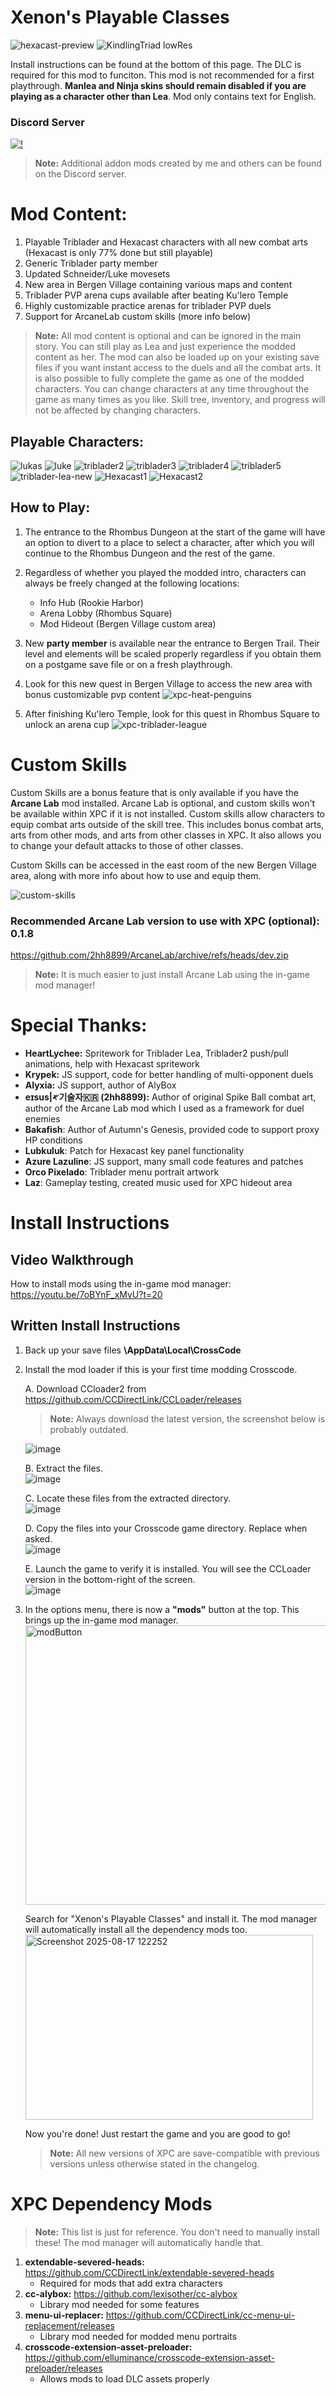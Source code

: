 # Xenon's Playable Classes
![hexacast-preview](https://github.com/user-attachments/assets/2a18ca80-29b9-4816-beb5-44a23220a34a) ![KindlingTriad lowRes](https://github.com/user-attachments/assets/bc8e3667-71ee-4597-9d3d-0b26fe83e089)

Install instructions can be found at the bottom of this page. The DLC is required for this mod to funciton. This mod is not recommended for a first playthrough. **Manlea and Ninja skins should remain disabled if you are playing as a character other than Lea**. Mod only contains text for English.

### **Discord Server**
[![!](https://invidget.switchblade.xyz/CsfUk9vpFq)](https://discord.gg/CsfUk9vpFq)

>**Note:** Additional addon mods created by me and others can be found on the Discord server.

# **Mod Content:**
1. Playable Triblader and Hexacast characters with all new combat arts (Hexacast is only 77% done but still playable)
2. Generic Triblader party member
3. Updated Schneider/Luke movesets
4. New area in Bergen Village containing various maps and content
5. Triblader PVP arena cups available after beating Ku'lero Temple
6. Highly customizable practice arenas for triblader PVP duels
7. Support for ArcaneLab custom skills (more info below)

>**Note:** All mod content is optional and can be ignored in the main story. You can still play as Lea and just experience the modded content as her. The mod can also be loaded up on your existing save files if you want instant access to the duels and all the combat arts. It is also possible to fully complete the game as one of the modded characters. You can change characters at any time throughout the game as many times as you like. Skill tree, inventory, and progress will not be affected by changing characters.

## **Playable Characters:** 

![lukas](https://user-images.githubusercontent.com/105614278/168503144-55fa2d1a-5602-439e-8ad8-2060d2135628.gif)
![luke](https://user-images.githubusercontent.com/105614278/168503143-488ff957-1f98-4fc0-ab81-784579f945d0.gif)
![triblader2](https://user-images.githubusercontent.com/105614278/168503145-8b3ab338-4a08-4805-9160-0d64200e74ec.gif)
![triblader3](https://user-images.githubusercontent.com/105614278/168503467-896c5082-e2bc-4640-9a85-651c878634d2.gif)
![triblader4](https://user-images.githubusercontent.com/105614278/168503633-d4a825cb-7f82-4b6b-a6fc-4e471e74ad31.gif)
![triblader5](https://user-images.githubusercontent.com/105614278/168504082-661b6b87-e9b3-42ef-8192-603a01f0f1ca.gif)
![triblader-lea-new](https://github.com/user-attachments/assets/b6ff2e00-5c4a-41ee-94c5-6e28fe33e631)
![Hexacast1](https://github.com/user-attachments/assets/e083a9c0-6b50-4cba-8ab3-31bb22e5ef68)
![Hexacast2](https://github.com/user-attachments/assets/9c7f862b-c225-4935-a4d6-e99ef1381f5a)

## **How to Play:**
1. The entrance to the Rhombus Dungeon at the start of the game will have an option to divert to a place to select a character, after which you will continue to the Rhombus Dungeon and the rest of the game.
2. Regardless of whether you played the modded intro, characters can always be freely changed at the following locations:
   * Info Hub (Rookie Harbor)
   * Arena Lobby (Rhombus Square)
   * Mod Hideout (Bergen Village custom area)
3. New **party member** is available near the entrance to Bergen Trail. Their level and elements will be scaled properly regardless if you obtain them on a postgame save file or on a fresh playthrough.
4. Look for this new quest in Bergen Village to access the new area with bonus customizable pvp content
   ![xpc-heat-penguins](https://github.com/user-attachments/assets/b0a69c2c-fe17-4313-9ea7-52b5b82a5850)

5. After finishing Ku'lero Temple, look for this quest in Rhombus Square to unlock an arena cup
   ![xpc-triblader-league](https://github.com/user-attachments/assets/315ef6db-51e6-421a-9029-2c15338f0a98)

# Custom Skills
Custom Skills are a bonus feature that is only available if you have the **Arcane Lab** mod installed. Arcane Lab is optional, and custom skills won't be available within XPC if it is not installed. Custom skills allow characters to equip combat arts outside of the skill tree. This includes bonus combat arts, arts from other mods, and arts from other classes in XPC. It also allows you to change your default attacks to those of other classes.

Custom Skills can be accessed in the east room of the new Bergen Village area, along with more info about how to use and equip them.

![custom-skills](https://github.com/user-attachments/assets/a0cfce97-4635-40b1-b3c8-de6033fb64d7)

### Recommended Arcane Lab version to use with XPC (optional): 0.1.8
https://github.com/2hh8899/ArcaneLab/archive/refs/heads/dev.zip
>**Note:** It is much easier to just install Arcane Lab using the in-game mod manager!

# **Special Thanks:**
- **HeartLychee:** Spritework for Triblader Lea, Triblader2 push/pull animations, help with Hexacast spritework
- **Krypek:** JS support, code for better handling of multi-opponent duels
- **Alyxia:** JS support, author of AlyBox
- **eɪsus|𐤀기술자🇰🇷 (2hh8899):** Author of original Spike Ball combat art, author of the Arcane Lab mod which I used as a framework for duel enemies
- **Bakafish**: Author of Autumn's Genesis, provided code to support proxy HP conditions
- **Lubkuluk**: Patch for Hexacast key panel functionality
- **Azure Lazuline**: JS support, many small code features and patches
- **Orco Pixelado**: Triblader menu portrait artwork
- **Laz**: Gameplay testing, created music used for XPC hideout area

# Install Instructions
## Video Walkthrough
How to install mods using the in-game mod manager: https://youtu.be/7oBYnF_xMvU?t=20

## Written Install Instructions
1. Back up your save files **\AppData\Local\CrossCode**

2. Install the mod loader if this is your first time modding Crosscode.
   
    A. Download CCloader2 from https://github.com/CCDirectLink/CCLoader/releases
    >**Note:** Always download the latest version, the screenshot below is probably outdated.

    ![image](https://user-images.githubusercontent.com/105614278/179910752-49fb02fd-87d4-43fb-8853-c1794925c223.png)

    B. Extract the files.  
   ![image](https://user-images.githubusercontent.com/105614278/179910853-0a511c33-a559-4e85-82ee-83e210ee3d83.png)

    C. Locate these files from the extracted directory.  
   ![image](https://user-images.githubusercontent.com/105614278/179910937-8c62ce97-f062-41c0-90b0-685c483e3de9.png)

    D. Copy the files into your Crosscode game directory. Replace when asked.  
   ![image](https://user-images.githubusercontent.com/105614278/179911026-a895f1f7-7dfa-406a-8e94-8d4fc9e5bc62.png)

    E. Launch the game to verify it is installed. You will see the CCLoader version in the bottom-right of the screen.  
    ![image](https://user-images.githubusercontent.com/105614278/179911121-3f74421f-251a-462a-8172-aae6314d840f.png)

3. In the options menu, there is now a **"mods"** button at the top. This brings up the in-game mod manager.  
    <img width="826" height="447" alt="modButton" src="https://github.com/user-attachments/assets/0e7f9420-e7b4-44d3-9c49-997d5be746c2" />

    Search for "Xenon's Playable Classes" and install it. The mod manager will automatically install all the dependency mods too.  
   <img width="460" height="296" alt="Screenshot 2025-08-17 122252" src="https://github.com/user-attachments/assets/cf7f6055-b21f-4c66-a7f1-c12353606380" />

    Now you're done! Just restart the game and you are good to go!  
   >**Note:** All new versions of XPC are save-compatible with previous versions unless otherwise stated in the changelog.




# **XPC Dependency Mods**
>**Note:** This list is just for reference. You don't need to manually install these! The mod manager will automatically handle that.
1. **extendable-severed-heads:** https://github.com/CCDirectLink/extendable-severed-heads  
   * Required for mods that add extra characters
2. **cc-alybox:** https://github.com/lexisother/cc-alybox
   * Library mod needed for some features
3. **menu-ui-replacer:** https://github.com/CCDirectLink/cc-menu-ui-replacement/releases
   * Library mod needed for modded menu portraits
4. **crosscode-extension-asset-preloader:** https://github.com/elluminance/crosscode-extension-asset-preloader/releases
   * Allows mods to load DLC assets properly
